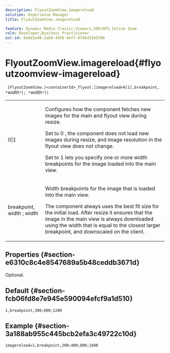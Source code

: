 ```yaml
---
description: FlyoutZoomView.imagereload
solution: Experience Manager
title: FlyoutZoomView.imagereload

feature: Dynamic Media Classic,Viewers,SDK/API,Inline Zoom
role: Developer,Business Practitioner
exl-id: 84dd1e40-2ab8-4356-9eff-8766432b539b
---
```

# FlyoutZoomView.imagereload{#flyoutzoomview-imagereload}

 ` [FlyoutZoomView.|<containerId>_flyout.]imagereload=0|1[,breakpoint, *`width`*[; *`width`*]]`

<table id="table_7DA232CB62134078B788B9AB1452F363"> 
 <tbody> 
  <tr> 
   <td colname="col1"> <p> <span class="codeph"> 0|1 </span> </p> </td> 
   <td colname="col2"> <p> Configures how the component fetches new images for the main and flyout view during resize. </p> <p>Set to <span class="codeph"> 0 </span>, the component does not load new images during resize, and image resolution in the flyout view does not change. </p> <p>Set to <span class="codeph"> 1 </span> lets you specify one or more width breakpoints for the image loaded into the main view. </p> </td> 
  </tr> 
  <tr> 
   <td colname="col1"> <p> <span class="codeph"> breakpoint, <span class="varname"> width </span>; <span class="varname"> width </span> </span> </p> </td> 
   <td colname="col2"> <p>Width breakpoints for the image that is loaded into the main view. </p> <p>The component always uses the best fit size for the initial load. After resize it ensures that the image in the main view is always downloaded using the width that is equal to the closest larger breakpoint, and downscaled on the client. </p> </td> 
  </tr> 
 </tbody> 
</table>

## Properties {#section-e6310c8c4e8547689a5b48ceddb3671d}

Optional.

## Default {#section-fcb06fd8e7e945e590094efcf9a1d510}

`1,breakpoint,300;600;1200`

## Example {#section-3a188ab955c445bcb2efa3c49722c10d}

`imagereload=1,breakpoint,200;400;800;1600`
